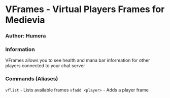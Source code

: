 # VFrames - Virtual Players Frames for Medievia

### Author: Humera

### Information
VFrames allows you to see health and mana bar information for other players connected
to your chat server

### Commands (Aliases)
`vflist`          - Lists available frames
`vfadd <player>`  - Adds a player frame

